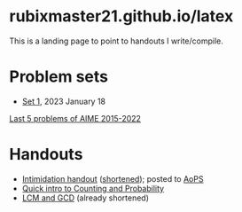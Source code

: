 # rubixmaster21.github.io/latex

This is a landing page to point to handouts I write/compile.

# Problem sets

- [Set 1](pset-1.pdf), 2023 January 18

[Last 5 problems of AIME 2015-2022](AIMELast5.pdf)

# Handouts

- [Intimidation handout](intimidation.pdf) ([shortened](intimidation-lecture.pdf)); posted to [AoPS](https://artofproblemsolving.com/community/c5h2984461)
- [Quick intro to Counting and Probability](introcombo-lecture)
- [LCM and GCD](lcmgcd-lecture.pdf) (already shortened)
